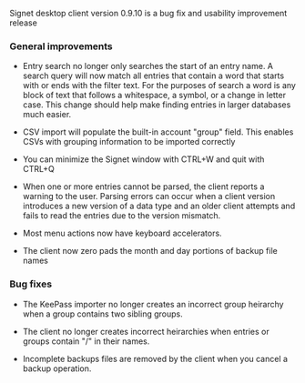 Signet desktop client version 0.9.10 is a bug fix and usability improvement release

### General improvements

- Entry search no longer only searches the start of an entry name. A search query will now match all entries that contain a word that starts with or ends with the filter text. For the purposes of search a word is any block of text that follows a whitespace, a symbol, or a change in letter case. This change should help make finding entries in larger databases much easier.

- CSV import will populate the built-in account "group" field. This enables CSVs with grouping information to be imported correctly

- You can minimize the Signet window with CTRL+W and quit with CTRL+Q

- When one or more entries cannot be parsed, the client reports a warning to the user. Parsing errors can occur when a client version introduces a new version of a data type and an older client attempts and fails to read the entries due to the version mismatch.

- Most menu actions now have keyboard accelerators.

- The client now zero pads the month and day portions of backup file names

### Bug fixes

- The KeePass importer no longer creates an incorrect group heirarchy when a group contains two sibling groups.

- The client no longer creates incorrect heirarchies when entries or groups contain "/" in their names.

- Incomplete backups files are removed by the client when you cancel a backup operation.

